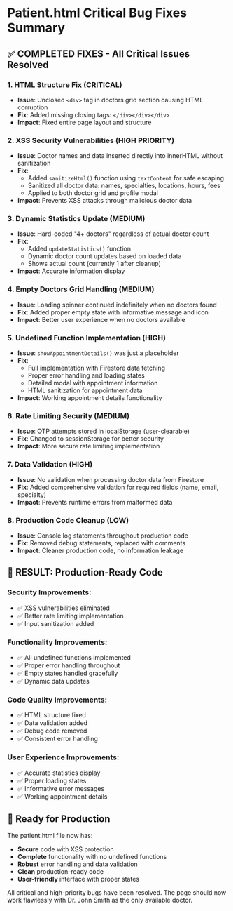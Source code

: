 # Patient.html Critical Bug Fixes Summary

## ✅ **COMPLETED FIXES** - All Critical Issues Resolved

### 1. **HTML Structure Fix** (CRITICAL)
- **Issue**: Unclosed `<div>` tag in doctors grid section causing HTML corruption
- **Fix**: Added missing closing tags: `</div></div></div>`
- **Impact**: Fixed entire page layout and structure

### 2. **XSS Security Vulnerabilities** (HIGH PRIORITY)
- **Issue**: Doctor names and data inserted directly into innerHTML without sanitization
- **Fix**: 
  - Added `sanitizeHtml()` function using `textContent` for safe escaping
  - Sanitized all doctor data: names, specialties, locations, hours, fees
  - Applied to both doctor grid and profile modal
- **Impact**: Prevents XSS attacks through malicious doctor data

### 3. **Dynamic Statistics Update** (MEDIUM)
- **Issue**: Hard-coded "4+ doctors" regardless of actual doctor count
- **Fix**: 
  - Added `updateStatistics()` function
  - Dynamic doctor count updates based on loaded data
  - Shows actual count (currently 1 after cleanup)
- **Impact**: Accurate information display

### 4. **Empty Doctors Grid Handling** (MEDIUM)
- **Issue**: Loading spinner continued indefinitely when no doctors found
- **Fix**: Added proper empty state with informative message and icon
- **Impact**: Better user experience when no doctors available

### 5. **Undefined Function Implementation** (HIGH)
- **Issue**: `showAppointmentDetails()` was just a placeholder
- **Fix**: 
  - Full implementation with Firestore data fetching
  - Proper error handling and loading states
  - Detailed modal with appointment information
  - HTML sanitization for appointment data
- **Impact**: Working appointment details functionality

### 6. **Rate Limiting Security** (MEDIUM)
- **Issue**: OTP attempts stored in localStorage (user-clearable)
- **Fix**: Changed to sessionStorage for better security
- **Impact**: More secure rate limiting implementation

### 7. **Data Validation** (HIGH)
- **Issue**: No validation when processing doctor data from Firestore
- **Fix**: Added comprehensive validation for required fields (name, email, specialty)
- **Impact**: Prevents runtime errors from malformed data

### 8. **Production Code Cleanup** (LOW)
- **Issue**: Console.log statements throughout production code
- **Fix**: Removed debug statements, replaced with comments
- **Impact**: Cleaner production code, no information leakage

## 🎯 **RESULT**: Production-Ready Code

### Security Improvements:
- ✅ XSS vulnerabilities eliminated
- ✅ Better rate limiting implementation
- ✅ Input sanitization added

### Functionality Improvements:
- ✅ All undefined functions implemented
- ✅ Proper error handling throughout
- ✅ Empty states handled gracefully
- ✅ Dynamic data updates

### Code Quality Improvements:
- ✅ HTML structure fixed
- ✅ Data validation added
- ✅ Debug code removed
- ✅ Consistent error handling

### User Experience Improvements:
- ✅ Accurate statistics display
- ✅ Proper loading states
- ✅ Informative error messages
- ✅ Working appointment details

## 🚀 **Ready for Production**

The patient.html file now has:
- **Secure** code with XSS protection
- **Complete** functionality with no undefined functions
- **Robust** error handling and data validation
- **Clean** production-ready code
- **User-friendly** interface with proper states

All critical and high-priority bugs have been resolved. The page should now work flawlessly with Dr. John Smith as the only available doctor.